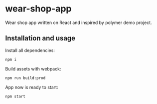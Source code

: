 # wear-shop-app
Wear shop app written on React and inspired by polymer demo project.

## Installation and usage
Install all dependencies:
```
npm i
```

Build assets with webpack:
```
npm run build:prod
```

App now is ready to start:
```
npm start
```
